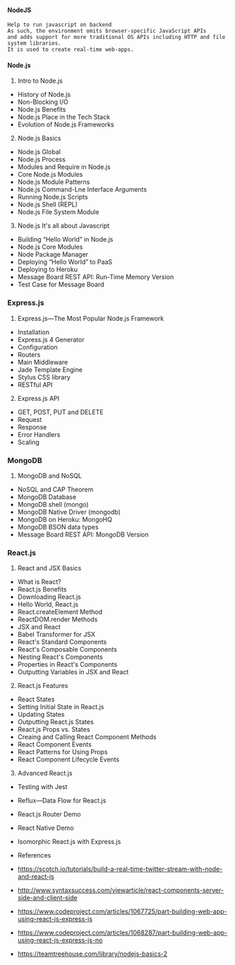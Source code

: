 #### NodeJS
```
Help to run javascript on backend
As such, the environment omits browser-specific JavaScript APIs 
and adds support for more traditional OS APIs including HTTP and file system libraries.
It is used to create real-time web-apps.
```

#### Node.js
1. Intro to Node.js
* History of Node.js
* Non-Blocking I/O
* Node.js Benefits
* Node.js Place in the Tech Stack
* Evolution of Node.js Frameworks

2. Node.js Basics
* Node.js Global
* Node.js Process
* Modules and Require in Node.js
* Core Node.js Modules
* Node.js Module Patterns
* Node.js Command-Lne Interface Arguments
* Running Node.js Scripts
* Node.js Shell (REPL)
* Node.js File System Module

3. Node.js It's all about Javascript
* Building “Hello World” in Node.js
* Node.js Core Modules
* Node Package Manager
* Deploying “Hello World” to PaaS
* Deploying to Heroku
* Message Board REST API: Run-Time Memory Version
* Test Case for Message Board

### Express.js


1. Express.js—The Most Popular Node.js Framework
* Installation
* Express.js 4 Generator
* Configuration
* Routers
* Main Middleware
* Jade Template Engine
* Stylus CSS library
* RESTful API

2. Express.js API
* GET, POST, PUT and DELETE
* Request
* Response
* Error Handlers
* Scaling

### MongoDB

1. MongoDB and NoSQL
* NoSQL and CAP Theorem
* MongoDB Database
* MongoDB shell (mongo)
* MongoDB Native Driver (mongodb)
* MongoDB on Heroku: MongoHQ
* MongoDB BSON data types
* Message Board REST API: MongoDB Version


### React.js

1. React and JSX Basics
* What is React?
* React.js Benefits
* Downloading React.js
* Hello World, React.js
* React.createElement Method
* ReactDOM.render Methods
* JSX and React
* Babel Transformer for JSX
* React's Standard Components
* React's Composable Components
* Nesting React's Components
* Properties in React's Components
* Outputting Variables in JSX and React

2. React.js Features
* React States
* Setting Initial State in React.js
* Updating States
* Outputting React.js States
* React.js Props vs. States
* Creaing and Calling React Component Methods
* React Component Events
* React Patterns for Using Props
* React Component Lifecycle Events

3. Advanced React.js
* Testing with Jest
* Reflux—Data Flow for React.js
* React.js Router Demo
* React Native Demo
* Isomorphic React.js with Express.js



* References
* https://scotch.io/tutorials/build-a-real-time-twitter-stream-with-node-and-react-js
* http://www.syntaxsuccess.com/viewarticle/react-components-server-side-and-client-side
* https://www.codeproject.com/articles/1067725/part-building-web-app-using-react-js-express-js
* https://www.codeproject.com/articles/1068287/part-building-web-app-using-react-js-express-js-no
* https://teamtreehouse.com/library/nodejs-basics-2


